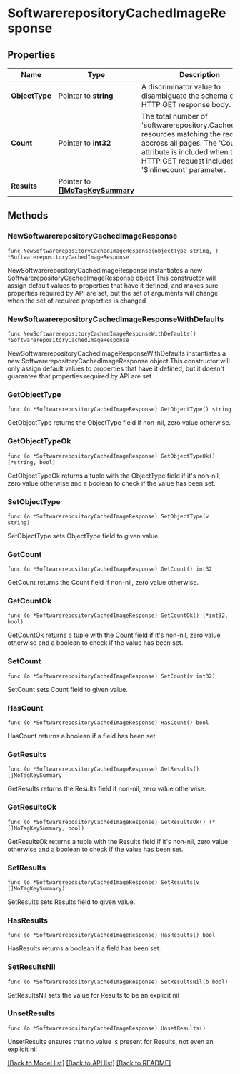 # SoftwarerepositoryCachedImageResponse

## Properties

Name | Type | Description | Notes
------------ | ------------- | ------------- | -------------
**ObjectType** | Pointer to **string** | A discriminator value to disambiguate the schema of a HTTP GET response body. | 
**Count** | Pointer to **int32** | The total number of &#39;softwarerepository.CachedImage&#39; resources matching the request, accross all pages. The &#39;Count&#39; attribute is included when the HTTP GET request includes the &#39;$inlinecount&#39; parameter. | [optional] 
**Results** | Pointer to [**[]MoTagKeySummary**](mo.TagKeySummary.md) |  | [optional] 

## Methods

### NewSoftwarerepositoryCachedImageResponse

`func NewSoftwarerepositoryCachedImageResponse(objectType string, ) *SoftwarerepositoryCachedImageResponse`

NewSoftwarerepositoryCachedImageResponse instantiates a new SoftwarerepositoryCachedImageResponse object
This constructor will assign default values to properties that have it defined,
and makes sure properties required by API are set, but the set of arguments
will change when the set of required properties is changed

### NewSoftwarerepositoryCachedImageResponseWithDefaults

`func NewSoftwarerepositoryCachedImageResponseWithDefaults() *SoftwarerepositoryCachedImageResponse`

NewSoftwarerepositoryCachedImageResponseWithDefaults instantiates a new SoftwarerepositoryCachedImageResponse object
This constructor will only assign default values to properties that have it defined,
but it doesn't guarantee that properties required by API are set

### GetObjectType

`func (o *SoftwarerepositoryCachedImageResponse) GetObjectType() string`

GetObjectType returns the ObjectType field if non-nil, zero value otherwise.

### GetObjectTypeOk

`func (o *SoftwarerepositoryCachedImageResponse) GetObjectTypeOk() (*string, bool)`

GetObjectTypeOk returns a tuple with the ObjectType field if it's non-nil, zero value otherwise
and a boolean to check if the value has been set.

### SetObjectType

`func (o *SoftwarerepositoryCachedImageResponse) SetObjectType(v string)`

SetObjectType sets ObjectType field to given value.


### GetCount

`func (o *SoftwarerepositoryCachedImageResponse) GetCount() int32`

GetCount returns the Count field if non-nil, zero value otherwise.

### GetCountOk

`func (o *SoftwarerepositoryCachedImageResponse) GetCountOk() (*int32, bool)`

GetCountOk returns a tuple with the Count field if it's non-nil, zero value otherwise
and a boolean to check if the value has been set.

### SetCount

`func (o *SoftwarerepositoryCachedImageResponse) SetCount(v int32)`

SetCount sets Count field to given value.

### HasCount

`func (o *SoftwarerepositoryCachedImageResponse) HasCount() bool`

HasCount returns a boolean if a field has been set.

### GetResults

`func (o *SoftwarerepositoryCachedImageResponse) GetResults() []MoTagKeySummary`

GetResults returns the Results field if non-nil, zero value otherwise.

### GetResultsOk

`func (o *SoftwarerepositoryCachedImageResponse) GetResultsOk() (*[]MoTagKeySummary, bool)`

GetResultsOk returns a tuple with the Results field if it's non-nil, zero value otherwise
and a boolean to check if the value has been set.

### SetResults

`func (o *SoftwarerepositoryCachedImageResponse) SetResults(v []MoTagKeySummary)`

SetResults sets Results field to given value.

### HasResults

`func (o *SoftwarerepositoryCachedImageResponse) HasResults() bool`

HasResults returns a boolean if a field has been set.

### SetResultsNil

`func (o *SoftwarerepositoryCachedImageResponse) SetResultsNil(b bool)`

 SetResultsNil sets the value for Results to be an explicit nil

### UnsetResults
`func (o *SoftwarerepositoryCachedImageResponse) UnsetResults()`

UnsetResults ensures that no value is present for Results, not even an explicit nil

[[Back to Model list]](../README.md#documentation-for-models) [[Back to API list]](../README.md#documentation-for-api-endpoints) [[Back to README]](../README.md)


